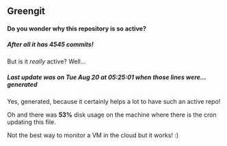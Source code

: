 ## Greengit

#### Do you wonder why this repository is so active?

##### After all it has 4545 commits!

But is it *really* active? Well...

##### Last update was on Tue Aug 20 at 05:25:01 when those lines were... generated

Yes, generated, because it certainly helps a lot to have such an active repo!

Oh and there was **53%** disk usage on the machine
where there is the cron updating this file.

Not the best way to monitor a VM in the cloud but it works! :)
